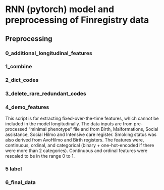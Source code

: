 # RNN (pytorch) model and preprocessing of Finregistry data

## Preprocessing

### 0_additional_longitudinal_features
### 1_combine
### 2_dict_codes
### 3_delete_rare_redundant_codes
### 4_demo_features

This script is for extracting fixed-over-the-time features, which cannot be included in the model longitudinally. The data inputs are from pre-processed “minimal phenotype” file and from Birth, Malformations, Social assistance, Social Hilmo and Intensive care register. Smoking status was also derived from AvoHilmo and Birth registers. The features were, continuous, ordinal, and categorical (binary + one-hot-encoded if there were more than 2 categories). Continuous and ordinal features were rescaled to be in the range 0 to 1. 

### 5 label
### 6_final_data


